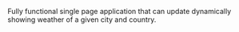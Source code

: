 Fully functional single page application that can update dynamically showing weather of a given city and country. 
